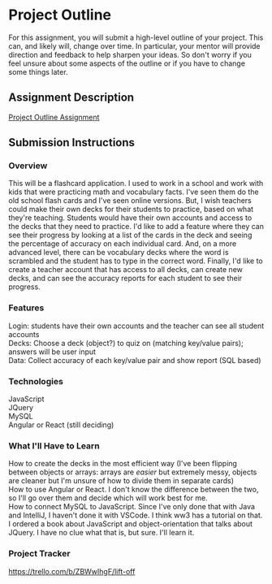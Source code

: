 # Project Outline
For this assignment, you will submit a high-level outline of your project. This can, and likely will, change over time. In particular, your mentor will provide direction and feedback to help sharpen your ideas. So don't worry if you feel unsure about some aspects of the outline or if you have to change some things later.

## Assignment Description
[Project Outline Assignment](https://education.launchcode.org/liftoff/modules/assignments/project-outline)

## Submission Instructions

### Overview
This will be a flashcard application. I used to work in a school and work with kids that were practicing math and vocabulary facts. I've seen them do the old school flash cards and I've seen online versions. But, I wish teachers could make their own decks for their students to practice, based on what they're teaching. Students would have their own accounts and access to the decks that they need to practice. I'd like to add a feature where they can see their progress by looking at a list of the cards in the deck and seeing the percentage of accuracy on each individual card. And, on a more advanced level, there can be vocabulary decks where the word is scrambled and the student has to type in the correct word. Finally, I'd like to create a teacher account that has access to all decks, can create new decks, and can see the accuracy reports for each student to see their progress.
### Features
Login: students have their own accounts and the teacher can see all student accounts  
Decks: Choose a deck (object?) to quiz on (matching key/value pairs); answers will be user input  
Data: Collect accuracy of each key/value pair and show report (SQL based)
### Technologies
JavaScript  
JQuery  
MySQL  
Angular or React (still deciding)
### What I'll Have to Learn
How to create the decks in the most efficient way (I've been flipping between objects or arrays: arrays are *easier* but extremely messy, objects are cleaner but I'm unsure of how to divide them in separate cards)  
How to use Angular or React. I don't know the difference between the two, so I'll go over them and decide which will work best for me.  
How to connect MySQL to JavaScript. Since I've only done that with Java and IntelliJ, I haven't done it with VSCode. I think ww3 has a tutorial on that.  
I ordered a book about JavaScript and object-orientation that talks about JQuery. I have no clue what that is, but sure. I'll learn it.
### Project Tracker
https://trello.com/b/ZBWwIhgF/lift-off
